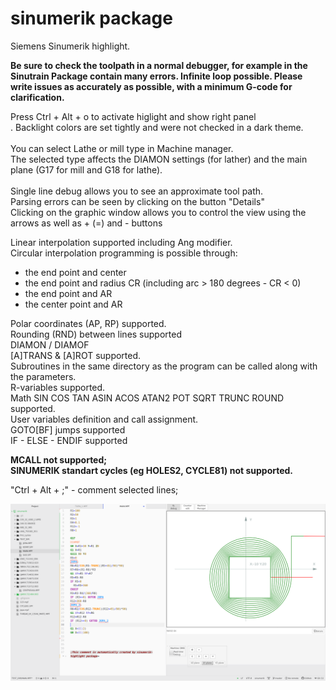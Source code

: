 # sinumerik package

Siemens Sinumerik highlight.

**Be sure to check the toolpath in a normal debugger, for example in the Sinutrain
Package contain many errors. Infinite loop possible.
Please write issues as accurately as possible, with a minimum G-code for clarification.**

Press Ctrl + Alt + o to activate higlight and show right panel <br>.
Backlight colors are set tightly and were not checked in a dark theme.<br>
<br>
You can select Lathe or mill type in Machine manager. <br>
The selected type affects the DIAMON settings (for lather) and the main plane (G17 for mill and G18 for lathe).
<br>
<br>
Single line debug allows you to see an approximate tool path.<br>
Parsing errors can be seen by clicking on the button "Details" <br>
Clicking on the graphic window allows you to control the view using the arrows as well as + (=) and - buttons

Linear interpolation supported including Ang modifier.<br>
Circular interpolation programming is possible through:
  - the end point and center
  - the end point and radius CR (including arc > 180 degrees - CR < 0)
  - the end point and AR
  - the center point and AR
  
Polar coordinates (AP, RP) supported. <br>
Rounding (RND) between lines supported <br>
DIAMON / DIAMOF <br>
[A]TRANS & [A]ROT supported. <br>
Subroutines in the same directory as the program can be called along with the parameters. <br>
R-variables supported.<br>
Math SIN COS TAN ASIN ACOS ATAN2 POT SQRT TRUNC ROUND supported.<br>
User variables definition and call assignment.<br>
GOTO[BF] jumps supported<br>
IF - ELSE - ENDIF  supported<br>

**MCALL not supported;<br>
SINUMERIK standart cycles (eg HOLES2, CYCLE81) not supported.**

"Ctrl + Alt + ;" - comment selected lines;


![A screenshot of your package](images/Screenshot_1.png)
